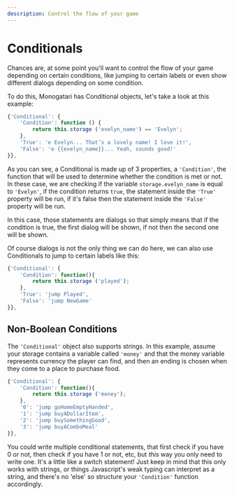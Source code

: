 ```yaml
---
description: Control the flow of your game
---
```


# Conditionals

Chances are, at some point you'll want to control the flow of your game depending on certain conditions, like jumping to certain labels or even show different dialogs depending on some condition.

To do this, Monogatari has Conditional objects, let's take a look at this example:

```javascript
{'Conditional': {
    'Condition': function () {
        return this.storage ('evelyn_name') == 'Evelyn';
    },
    'True': 'e Evelyn... That’s a lovely name! I love it!',
    'False': 'e {{evelyn_name}}... Yeah, sounds good!'
}},
```

As you can see, a Conditional is made up of 3 properties, a `'Condition'`, the function that will be used to determine whether the condition is met or not. In these case, we are checking if the variable `storage.evelyn_name` is equal to `'Evelyn'`, if the condition returns `true`, the statement inside the `'True'` property will be run, if it's false then the statement inside the `'False'` property will be run.

In this case, those statements are dialogs so that simply means that if the condition is true, the first dialog will be shown, if not then the second one will be shown.

Of course dialogs is not the only thing we can do here, we can also use Conditionals to jump to certain labels like this:

```javascript
{'Conditional': {
    'Condition': function(){
        return this.storage ('played');
    },
    'True': 'jump Played',
    'False': 'jump NewGame'
}},
```

## Non-Boolean Conditions

The `'Conditional'` object also supports strings. In this example, assume your storage contains a variable called `'money'` and that the money variable represents currency the player can find, and then an ending is chosen when they come to a place to purchase food.

```javascript
{'Conditional': {
    'Condition': function(){
        return this.storage ('money');
    },
    '0': 'jump goHomeEmptyHanded',
    '1': 'jump buyADollarItem',
    '2': 'jump buySomethingGood',
    '3': 'jump buyAComboMeal'
}},
```

You could write multiple conditional statements, that first check if you have 0 or not, then check if you have 1 or not, etc, but _this_ way you only need to write one. It's a little like a switch statement! Just keep in mind that this only works with strings, or things Javascript's weak typing can interpret as a string, and there's no 'else' so structure your `'Condition'` function accordingly.

